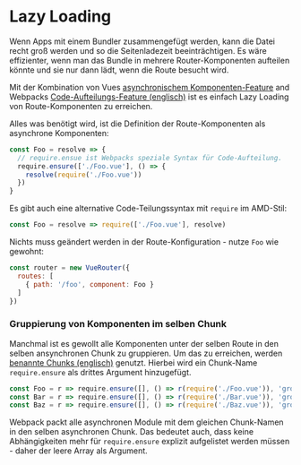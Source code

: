 # Lazy Loading

Wenn Apps mit einem Bundler zusammengefügt werden, kann die Datei recht groß werden und so die Seitenladezeit beeinträchtigen. Es wäre effizienter, wenn man das Bundle in mehrere Router-Komponenten aufteilen könnte und sie nur dann lädt, wenn die Route besucht wird.

Mit der Kombination von Vues [asynchronischem Komponenten-Feature](http://vuejs.org/guide/components.html#Async-Components) and Webpacks [Code-Aufteilungs-Feature (englisch)](https://webpack.github.io/docs/code-splitting.html) ist es einfach Lazy Loading von Route-Komponenten zu erreichen.

Alles was benötigt wird, ist die Definition der Route-Komponenten als asynchrone Komponenten:

``` js
const Foo = resolve => {
  // require.ensue ist Webpacks speziale Syntax für Code-Aufteilung.
  require.ensure(['./Foo.vue'], () => {
    resolve(require('./Foo.vue'))
  })
}
```

Es gibt auch eine alternative Code-Teilungssyntax mit `require` im AMD-Stil:

``` js
const Foo = resolve => require(['./Foo.vue'], resolve)
```

Nichts muss geändert werden in der Route-Konfiguration - nutze `Foo` wie gewohnt:

``` js
const router = new VueRouter({
  routes: [
    { path: '/foo', component: Foo }
  ]
})
```

### Gruppierung von Komponenten im selben Chunk

Manchmal ist es gewollt alle Komponenten unter der selben Route in den selben ansynchronen Chunk zu gruppieren. Um das zu erreichen, werden [benannte Chunks (englisch)](https://webpack.github.io/docs/code-splitting.html#named-chunks) genutzt. Hierbei wird ein Chunk-Name `require.ensure` als drittes Argument hinzugefügt.

``` js
const Foo = r => require.ensure([], () => r(require('./Foo.vue')), 'group-foo')
const Bar = r => require.ensure([], () => r(require('./Bar.vue')), 'group-foo')
const Baz = r => require.ensure([], () => r(require('./Baz.vue')), 'group-foo')
```

Webpack packt alle asynchronen Module mit dem gleichen Chunk-Namen in den selben asynchronen Chunk. Das bedeutet auch, dass keine Abhängigkeiten mehr für `require.ensure` explizit aufgelistet werden müssen - daher der leere Array als Argument.
